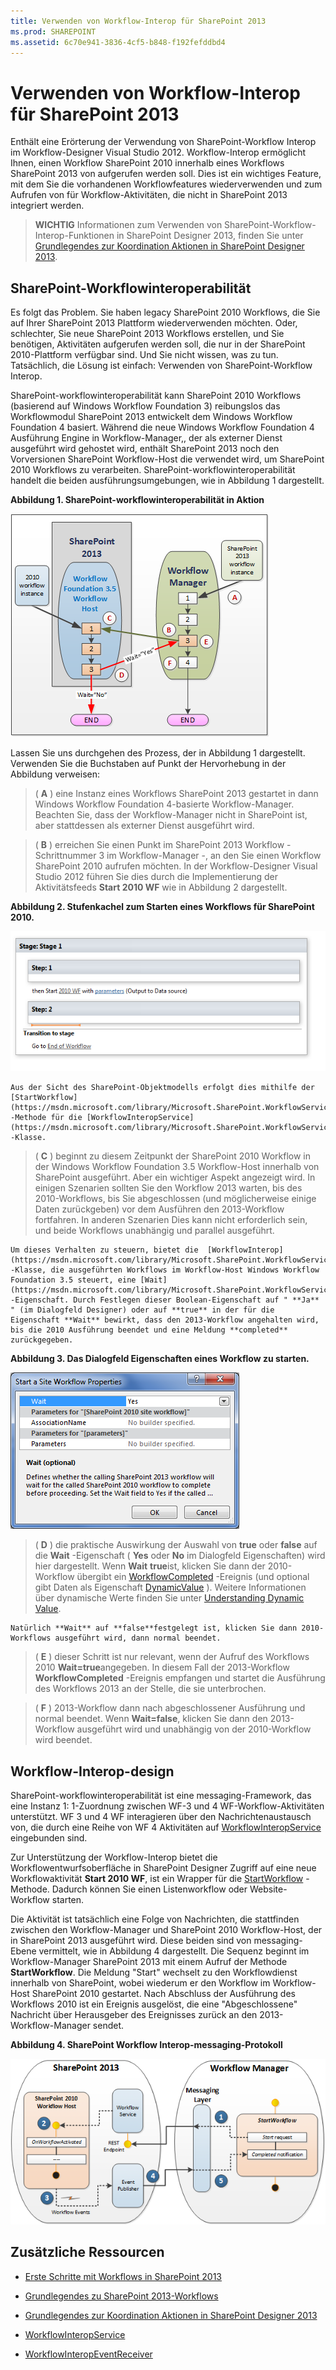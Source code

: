 ```yaml
---
title: Verwenden von Workflow-Interop für SharePoint 2013
ms.prod: SHAREPOINT
ms.assetid: 6c70e941-3836-4cf5-b848-f192fefddbd4
---
```



# Verwenden von Workflow-Interop für SharePoint 2013
Enthält eine Erörterung der Verwendung von SharePoint-Workflow Interop im Workflow-Designer Visual Studio 2012. Workflow-Interop ermöglicht Ihnen, einen Workflow SharePoint 2010 innerhalb eines Workflows SharePoint 2013 von aufgerufen werden soll. Dies ist ein wichtiges Feature, mit dem Sie die vorhandenen Workflowfeatures wiederverwenden und zum Aufrufen von für Workflow-Aktivitäten, die nicht in SharePoint 2013 integriert werden.

  
    
    


> **WICHTIG**
> Informationen zum Verwenden von SharePoint-Workflow-Interop-Funktionen in SharePoint Designer 2013, finden Sie unter  [Grundlegendes zur Koordination Aktionen in SharePoint Designer 2013](understanding-coordination-actions-in-sharepoint-designer-2013.md).
  
    
    


## SharePoint-Workflowinteroperabilität
<a name="bkm_interop"> </a>

Es folgt das Problem. Sie haben legacy SharePoint 2010 Workflows, die Sie auf Ihrer SharePoint 2013 Plattform wiederverwenden möchten. Oder, schlechter, Sie neue SharePoint 2013 Workflows erstellen, und Sie benötigen, Aktivitäten aufgerufen werden soll, die nur in der SharePoint 2010-Plattform verfügbar sind. Und Sie nicht wissen, was zu tun. Tatsächlich, die Lösung ist einfach: Verwenden von SharePoint-Workflow Interop.
  
    
    
SharePoint-workflowinteroperabilität kann SharePoint 2010 Workflows (basierend auf Windows Workflow Foundation 3) reibungslos das Workflowmodul SharePoint 2013 entwickelt dem Windows Workflow Foundation 4 basiert. Während die neue Windows Workflow Foundation 4 Ausführung Engine in Workflow-Manager,, der als externer Dienst ausgeführt wird gehostet wird, enthält SharePoint 2013 noch den Vorversionen SharePoint Workflow-Host die verwendet wird, um SharePoint 2010 Workflows zu verarbeiten. SharePoint-workflowinteroperabilität handelt die beiden ausführungsumgebungen, wie in Abbildung 1 dargestellt.
  
    
    

**Abbildung 1. SharePoint-workflowinteroperabilität in Aktion**

  
    
    

  
    
    
![Workflow-Interopbrücke](images/wfInteropBridge.png)
  
    
    
Lassen Sie uns durchgehen des Prozess, der in Abbildung 1 dargestellt. Verwenden Sie die Buchstaben auf Punkt der Hervorhebung in der Abbildung verweisen:
  
    
    


  
    
    
> ( **A** ) eine Instanz eines Workflows SharePoint 2013 gestartet in dann Windows Workflow Foundation 4-basierte Workflow-Manager. Beachten Sie, dass der Workflow-Manager nicht in SharePoint ist, aber stattdessen als externer Dienst ausgeführt wird.
    
  

  
    
    
> ( **B** ) erreichen Sie einen Punkt im SharePoint 2013 Workflow - Schrittnummer 3 im Workflow-Manager -, an den Sie einen Workflow SharePoint 2010 aufrufen möchten. In der Workflow-Designer Visual Studio 2012 führen Sie dies durch die Implementierung der Aktivitätsfeeds **Start 2010 WF** wie in Abbildung 2 dargestellt.
    
   **Abbildung 2. Stufenkachel zum Starten eines Workflows für SharePoint 2010.**

  

![Starten eines 2010-Workflows](images/wfInterop_Stage1.png)
  

    
    
    Aus der Sicht des SharePoint-Objektmodells erfolgt dies mithilfe der  [StartWorkflow](https://msdn.microsoft.com/library/Microsoft.SharePoint.WorkflowServices.WorkflowInteropService.StartWorkflow.aspx) -Methode für die [WorkflowInteropService](https://msdn.microsoft.com/library/Microsoft.SharePoint.WorkflowServices.WorkflowInteropService.aspx) -Klasse.
    
  

  
    
    
> ( **C** ) beginnt zu diesem Zeitpunkt der SharePoint 2010 Workflow in der Windows Workflow Foundation 3.5 Workflow-Host innerhalb von SharePoint ausgeführt. Aber ein wichtiger Aspekt angezeigt wird. In einigen Szenarien sollten Sie den Workflow 2013 warten, bis des 2010-Workflows, bis Sie abgeschlossen (und möglicherweise einige Daten zurückgeben) vor dem Ausführen den 2013-Workflow fortfahren. In anderen Szenarien Dies kann nicht erforderlich sein, und beide Workflows unabhängig und parallel ausgeführt.
    
    Um dieses Verhalten zu steuern, bietet die  [WorkflowInterop](https://msdn.microsoft.com/library/Microsoft.SharePoint.WorkflowServices.Activities.WorkflowInterop.aspx) -Klasse, die ausgeführten Workflows im Workflow-Host Windows Workflow Foundation 3.5 steuert, eine [Wait](https://msdn.microsoft.com/library/Microsoft.SharePoint.WorkflowServices.Activities.WorkflowInterop.Wait.aspx) -Eigenschaft. Durch Festlegen dieser Boolean-Eigenschaft auf " **Ja** " (im Dialogfeld Designer) oder auf **true** in der für die Eigenschaft **Wait** bewirkt, dass den 2013-Workflow angehalten wird, bis die 2010 Ausführung beendet und eine Meldung **completed** zurückgegeben.
    
    
    

   **Abbildung 3. Das Dialogfeld Eigenschaften eines Workflow zu starten.**

  

![Festlegen von Eigenschaften für eine Aktivität zum Starten eines Workflows](images/wfInterop_.png)
  

  

  

  
    
    
> ( **D** ) die praktische Auswirkung der Auswahl von **true** oder **false** auf die **Wait** -Eigenschaft ( **Yes** oder **No** im Dialogfeld Eigenschaften) wird hier dargestellt. Wenn **Wait** **true**ist, klicken Sie dann der 2010-Workflow übergibt ein  [WorkflowCompleted](https://msdn.microsoft.com/library/Microsoft.SharePoint.WorkflowServices.WorkflowInteropEventReceiver.WorkflowCompleted.aspx) -Ereignis (und optional gibt Daten als Eigenschaft [DynamicValue](http://msdn.microsoft.com/library/2af7983b-8357-4e0f-9ba9-dfdeed05a8a7.aspx) ). Weitere Informationen über dynamische Werte finden Sie unter [Understanding Dynamic Value](http://msdn.microsoft.com/library/c5702628-9625-4d19-95c5-13923e91fea1.aspx).
    
    Natürlich **Wait** auf **false**festgelegt ist, klicken Sie dann 2010-Workflows ausgeführt wird, dann normal beendet.
    
  

  
    
    
> ( **E** ) dieser Schritt ist nur relevant, wenn der Aufruf des Workflows 2010 **Wait=true**angegeben. In diesem Fall der 2013-Workflow **WorkflowCompleted** -Ereignis empfangen und startet die Ausführung des Workflows 2013 an der Stelle, die sie unterbrochen.
    
  

  
    
    
> ( **F** ) 2013-Workflow dann nach abgeschlossener Ausführung und normal beendet. Wenn **Wait=false**, klicken Sie dann den 2013-Workflow ausgeführt wird und unabhängig von der 2010-Workflow wird beendet.
    
  

## Workflow-Interop-design
<a name="bkm_interopDesign"> </a>

SharePoint-workflowinteroperabilität ist eine messaging-Framework, das eine Instanz 1: 1-Zuordnung zwischen WF-3 und 4 WF-Workflow-Aktivitäten unterstützt. WF 3 und 4 WF interagieren über den Nachrichtenaustausch von, die durch eine Reihe von WF 4 Aktivitäten auf  [WorkflowInteropService](https://msdn.microsoft.com/library/Microsoft.SharePoint.WorkflowServices.WorkflowInteropService.aspx) eingebunden sind.
  
    
    
Zur Unterstützung der Workflow-Interop bietet die Workflowentwurfsoberfläche in SharePoint Designer Zugriff auf eine neue Workflowaktivität **Start 2010 WF**, ist ein Wrapper für die  [StartWorkflow](https://msdn.microsoft.com/library/Microsoft.SharePoint.WorkflowServices.WorkflowInteropService.StartWorkflow.aspx) -Methode. Dadurch können Sie einen Listenworkflow oder Website-Workflow starten.
  
    
    
Die Aktivität ist tatsächlich eine Folge von Nachrichten, die stattfinden zwischen den Workflow-Manager und SharePoint 2010 Workflow-Host, der in SharePoint 2013 ausgeführt wird. Diese beiden sind von messaging-Ebene vermittelt, wie in Abbildung 4 dargestellt. Die Sequenz beginnt im Workflow-Manager SharePoint 2013 mit einem Aufruf der Methode **StartWorkflow**. Die Meldung "Start" wechselt zu den Workflowdienst innerhalb von SharePoint, wobei wiederum er den Workflow im Workflow-Host SharePoint 2010 gestartet. Nach Abschluss der Ausführung des Workflows 2010 ist ein Ereignis ausgelöst, die eine "Abgeschlossene" Nachricht über Herausgeber des Ereignisses zurück an den 2013-Workflow-Manager sendet.
  
    
    

**Abbildung 4. SharePoint Workflow Interop-messaging-Protokoll**

  
    
    

  
    
    
![Workflow-Interop-Messaging](images/wfInteropMessaging.png)
  
    
    

  
    
    

  
    
    

## Zusätzliche Ressourcen
<a name="bk_addresources"> </a>


-  [Erste Schritte mit Workflows in SharePoint 2013](get-started-with-workflows-in-sharepoint-2013.md)
    
  
-  [Grundlegendes zu SharePoint 2013-Workflows](sharepoint-2013-workflow-fundamentals.md)
    
  
-  [Grundlegendes zur Koordination Aktionen in SharePoint Designer 2013](understanding-coordination-actions-in-sharepoint-designer-2013.md)
    
  
-  [WorkflowInteropService](https://msdn.microsoft.com/library/Microsoft.SharePoint.WorkflowServices.WorkflowInteropService.aspx)
    
  
-  [WorkflowInteropEventReceiver](https://msdn.microsoft.com/library/Microsoft.SharePoint.WorkflowServices.WorkflowInteropEventReceiver.aspx)
    
  

  
    
    

